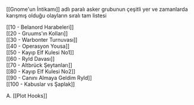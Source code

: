 ---
---  
  
[[Gnome'un İntikamı]] adlı paralı asker grubunun çeşitli yer ve zamanlarda karışmış olduğu olayların sıralı tam listesi  
  
[[10 - Belanord Harabeleri]]  
[[20 - Gruums'ın Kolları]]  
[[30 - Warbonter Turnuvası]]  
[[40 - Operasyon Yousa]]  
[[50 - Kayıp Elf Kulesi No1]]  
[[60 - Ryld Davası]]  
[[70 - Altbrück Şeytanları]]  
[[80 - Kayıp Elf Kulesi No2]]  
[[90 - Canını Almaya Geldim Ryld]]  
[[100 - Kabuslar vs Şaplak]]  
  
A. [[Plot Hooks]]